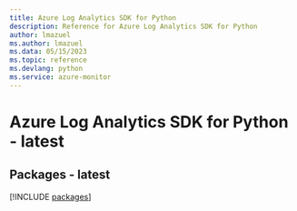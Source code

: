 ```yaml
---
title: Azure Log Analytics SDK for Python
description: Reference for Azure Log Analytics SDK for Python
author: lmazuel
ms.author: lmazuel
ms.data: 05/15/2023
ms.topic: reference
ms.devlang: python
ms.service: azure-monitor
---
```

# Azure Log Analytics SDK for Python - latest
## Packages - latest
[!INCLUDE [packages](log-analytics-index.md)]